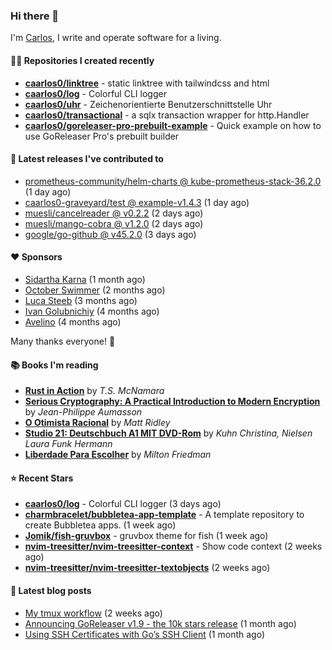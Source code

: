 ### Hi there 👋

I'm [Carlos](https://caarlos0.dev), I write and operate software for a living.

#### 👨‍💻 Repositories I created recently
- **[caarlos0/linktree](https://github.com/caarlos0/linktree)** - static linktree with tailwindcss and html
- **[caarlos0/log](https://github.com/caarlos0/log)** - Colorful CLI logger
- **[caarlos0/uhr](https://github.com/caarlos0/uhr)** - Zeichenorientierte Benutzerschnittstelle Uhr
- **[caarlos0/transactional](https://github.com/caarlos0/transactional)** - a sqlx transaction wrapper for http.Handler
- **[caarlos0/goreleaser-pro-prebuilt-example](https://github.com/caarlos0/goreleaser-pro-prebuilt-example)** - Quick example on how to use GoReleaser Pro&#39;s prebuilt builder

#### 🚀 Latest releases I've contributed to


- [prometheus-community/helm-charts @ kube-prometheus-stack-36.2.0](https://github.com/prometheus-community/helm-charts/releases/tag/kube-prometheus-stack-36.2.0) (1 day ago)
- [caarlos0-graveyard/test @ example-v1.4.3](https://github.com/caarlos0-graveyard/test/releases/tag/example-v1.4.3) (1 day ago)
- [muesli/cancelreader @ v0.2.2](https://github.com/muesli/cancelreader/releases/tag/v0.2.2) (2 days ago)
- [muesli/mango-cobra @ v1.2.0](https://github.com/muesli/mango-cobra/releases/tag/v1.2.0) (2 days ago)
- [google/go-github @ v45.2.0](https://github.com/google/go-github/releases/tag/v45.2.0) (3 days ago)

#### ❤️ Sponsors
- [Sidartha Karna](https://github.com/sidarthakarna) (1 month ago)
- [October Swimmer](https://github.com/octoberswimmer) (2 months ago)
- [Luca Steeb](https://github.com/steebchen) (3 months ago)
- [Ivan Golubnichiy](https://github.com/h1kkan) (4 months ago)
- [Avelino](https://github.com/avelino) (4 months ago)

Many thanks everyone! 🙏

#### 📚 Books I'm reading
- **[Rust in Action](https://www.goodreads.com/book/show/48496405-rust-in-action)** by _T.S. McNamara_
- **[Serious Cryptography: A Practical Introduction to Modern Encryption](https://www.goodreads.com/book/show/36265193-serious-cryptography)** by _Jean-Philippe Aumasson_
- **[O Otimista Racional](https://www.goodreads.com/book/show/32706964-o-otimista-racional)** by _Matt Ridley_
- **[Studio 21: Deutschbuch A1 MIT DVD-Rom](https://www.goodreads.com/book/show/25495148-studio-21)** by _Kuhn Christina, Nielsen Laura Funk Hermann_
- **[Liberdade Para Escolher](https://www.goodreads.com/book/show/17238591-liberdade-para-escolher)** by _Milton Friedman_

#### ⭐ Recent Stars


- **[caarlos0/log](https://github.com/caarlos0/log)** - Colorful CLI logger (3 days ago)
- **[charmbracelet/bubbletea-app-template](https://github.com/charmbracelet/bubbletea-app-template)** - A template repository to create Bubbletea apps. (1 week ago)
- **[Jomik/fish-gruvbox](https://github.com/Jomik/fish-gruvbox)** - gruvbox theme for fish (1 week ago)
- **[nvim-treesitter/nvim-treesitter-context](https://github.com/nvim-treesitter/nvim-treesitter-context)** - Show code context (2 weeks ago)
- **[nvim-treesitter/nvim-treesitter-textobjects](https://github.com/nvim-treesitter/nvim-treesitter-textobjects)** (2 weeks ago)

#### 📄 Latest blog posts
- [My tmux workflow](https://carlosbecker.com/posts/tmux-sessionizer/) (2 weeks ago)
- [Announcing GoReleaser v1.9 - the 10k stars release](https://carlosbecker.com/posts/goreleaser-v1.9/) (1 month ago)
- [Using SSH Certificates with Go’s SSH Client](https://carlosbecker.com/posts/golang-ssh-client-certificates/) (1 month ago)
